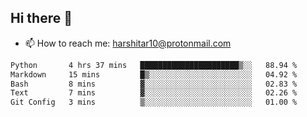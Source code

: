 ## Hi there 👋
- 📫 How to reach me: harshitar10@protonmail.com  
<!--START_SECTION:waka-->

```txt
Python       4 hrs 37 mins   ██████████████████████▒░░   88.94 %
Markdown     15 mins         █▒░░░░░░░░░░░░░░░░░░░░░░░   04.92 %
Bash         8 mins          ▓░░░░░░░░░░░░░░░░░░░░░░░░   02.83 %
Text         7 mins          ▓░░░░░░░░░░░░░░░░░░░░░░░░   02.26 %
Git Config   3 mins          ▒░░░░░░░░░░░░░░░░░░░░░░░░   01.00 %
```

<!--END_SECTION:waka-->

<!--
**hharshitarora/hharshitarora** is a ✨ _special_ ✨ repository because its `README.md` (this file) appears on your GitHub profile.

Here are some ideas to get you started:

- 🔭 I’m currently working on ...
- 🌱 I’m currently learning ...
- 👯 I’m looking to collaborate on ...
- 🤔 I’m looking for help with ...
- 💬 Ask me about ...
- 📫 How to reach me: ...
- 😄 Pronouns: ...
- ⚡ Fun fact: ...
-->
